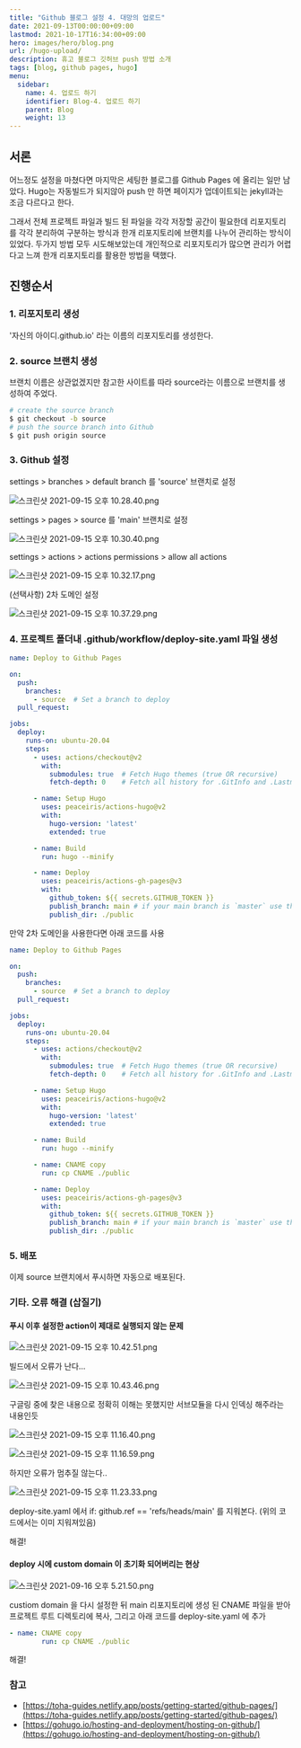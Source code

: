 ```yaml
---
title: "Github 블로그 설정 4. 대망의 업로드"
date: 2021-09-13T00:00:00+09:00
lastmod: 2021-10-17T16:34:00+09:00
hero: images/hero/blog.png
url: /hugo-upload/
description: 휴고 블로그 깃허브 push 방법 소개
tags: [blog, github pages, hugo]
menu:
  sidebar:
    name: 4. 업로드 하기
    identifier: Blog-4. 업로드 하기
    parent: Blog
    weight: 13
---
```



## 서론

어느정도 설정을 마쳤다면 마지막은 세팅한 블로그를 Github Pages 에 올리는 일만 남았다. Hugo는 자동빌드가 되지않아 push 만 하면 페이지가 업데이트되는 jekyll과는 조금 다르다고 한다.

그래서 전체 프로젝트 파일과 빌드 된 파일을 각각 저장할 공간이 필요한데 리포지토리를 각각 분리하여 구분하는 방식과 한개 리포지토리에 브랜치를 나누어 관리하는 방식이 있었다. 두가지 방법 모두 시도해보았는데 개인적으로 리포지토리가 많으면 관리가 어렵다고 느껴 한개 리포지토리를 활용한 방법을 택했다.

## 진행순서

### 1. 리포지토리 생성

'자신의 아이디.github.io' 라는 이름의 리포지토리를 생성한다.

### 2. source 브랜치 생성

브랜치 이름은 상관없겠지만 참고한 사이트를 따라 source라는 이름으로 브랜치를 생성하여 주었다.

```bash
# create the source branch
$ git checkout -b source
# push the source branch into Github
$ git push origin source
```

### 3. Github 설정

settings > branches > default branch 를 'source' 브랜치로 설정

![스크린샷 2021-09-15 오후 10.28.40.png](images/pic-0009.png)

settings > pages > source 를 'main' 브랜치로 설정

![스크린샷 2021-09-15 오후 10.30.40.png](images/pic-0006.png)

settings > actions > actions permissions > allow all actions

![스크린샷 2021-09-15 오후 10.32.17.png](images/pic-0004.png)

(선택사항) 2차 도메인 설정

![스크린샷 2021-09-15 오후 10.37.29.png](images/pic-0008.png)

### 4. 프로젝트 폴더내 .github/workflow/deploy-site.yaml 파일 생성

```yaml
name: Deploy to Github Pages

on:
  push:
    branches:
      - source  # Set a branch to deploy
  pull_request:

jobs:
  deploy:
    runs-on: ubuntu-20.04
    steps:
      - uses: actions/checkout@v2
        with:
          submodules: true  # Fetch Hugo themes (true OR recursive)
          fetch-depth: 0    # Fetch all history for .GitInfo and .Lastmod

      - name: Setup Hugo
        uses: peaceiris/actions-hugo@v2
        with:
          hugo-version: 'latest'
          extended: true

      - name: Build
        run: hugo --minify

      - name: Deploy
        uses: peaceiris/actions-gh-pages@v3
        with:
          github_token: ${{ secrets.GITHUB_TOKEN }}
          publish_branch: main # if your main branch is `master` use that here.
          publish_dir: ./public
```

만약  2차 도메인을 사용한다면 아래 코드를 사용

```yaml
name: Deploy to Github Pages

on:
  push:
    branches:
      - source  # Set a branch to deploy
  pull_request:

jobs:
  deploy:
    runs-on: ubuntu-20.04
    steps:
      - uses: actions/checkout@v2
        with:
          submodules: true  # Fetch Hugo themes (true OR recursive)
          fetch-depth: 0    # Fetch all history for .GitInfo and .Lastmod

      - name: Setup Hugo
        uses: peaceiris/actions-hugo@v2
        with:
          hugo-version: 'latest'
          extended: true

      - name: Build
        run: hugo --minify

      - name: CNAME copy
        run: cp CNAME ./public

      - name: Deploy
        uses: peaceiris/actions-gh-pages@v3
        with:
          github_token: ${{ secrets.GITHUB_TOKEN }}
          publish_branch: main # if your main branch is `master` use that here.
          publish_dir: ./public
```

### 5. 배포

이제 source 브랜치에서 푸시하면 자동으로 배포된다.

### 기타. 오류 해결 (삽질기)

#### 푸시 이후 설정한 action이 제대로 실행되지 않는 문제

![스크린샷 2021-09-15 오후 10.42.51.png](images/pic-0002.png)

빌드에서 오류가 난다...

![스크린샷 2021-09-15 오후 10.43.46.png](images/pic-0007.png)

구글링 중에 찾은 내용으로 정확히 이해는 못했지만 서브모듈을 다시 인덱싱 해주라는 내용인듯

![스크린샷 2021-09-15 오후 11.16.40.png](images/pic-0010.png)

![스크린샷 2021-09-15 오후 11.16.59.png](images/pic-0001.png)

하지만 오류가 멈추질 않는다..

![스크린샷 2021-09-15 오후 11.23.33.png](images/pic-0003.png)

deploy-site.yaml 에서  if: github.ref == 'refs/heads/main' 를 지워본다. (위의 코드에서는 이미 지워져있음)

해결!

#### deploy 시에 custom domain 이 초기화 되어버리는 현상

![스크린샷 2021-09-16 오후 5.21.50.png](images/pic-0005.png)

custiom domain 을 다시 설정한 뒤 main 리포지토리에 생성 된 CNAME 파일을 받아 프로젝트 루트 디렉토리에 복사, 그리고 아래 코드를 deploy-site.yaml 에 추가

```yaml
- name: CNAME copy
        run: cp CNAME ./public
```

해결!

### 참고

- [https://toha-guides.netlify.app/posts/getting-started/github-pages/](https://toha-guides.netlify.app/posts/getting-started/github-pages/)
- [https://gohugo.io/hosting-and-deployment/hosting-on-github/](https://gohugo.io/hosting-and-deployment/hosting-on-github/)